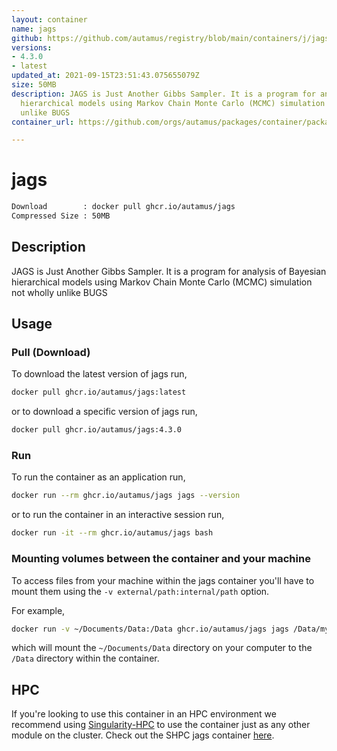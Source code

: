 ```yaml
---
layout: container
name: jags
github: https://github.com/autamus/registry/blob/main/containers/j/jags/spack.yaml
versions:
- 4.3.0
- latest
updated_at: 2021-09-15T23:51:43.075655079Z
size: 50MB
description: JAGS is Just Another Gibbs Sampler. It is a program for analysis of Bayesian
  hierarchical models using Markov Chain Monte Carlo (MCMC) simulation not wholly
  unlike BUGS
container_url: https://github.com/orgs/autamus/packages/container/package/jags

---
```

# jags
```bash 
Download        : docker pull ghcr.io/autamus/jags
Compressed Size : 50MB
```

## Description
JAGS is Just Another Gibbs Sampler. It is a program for analysis of Bayesian hierarchical models using Markov Chain Monte Carlo (MCMC) simulation not wholly unlike BUGS

## Usage
### Pull (Download)
To download the latest version of jags run,

```bash
docker pull ghcr.io/autamus/jags:latest
```

or to download a specific version of jags run,

```bash
docker pull ghcr.io/autamus/jags:4.3.0
```
### Run
To run the container as an application run,
```bash
docker run --rm ghcr.io/autamus/jags jags --version
```

or to run the container in an interactive session run,
```bash
docker run -it --rm ghcr.io/autamus/jags bash
```

### Mounting volumes between the container and your machine
To access files from your machine within the jags container you'll have to mount them using the `-v external/path:internal/path` option.

For example,
```bash
docker run -v ~/Documents/Data:/Data ghcr.io/autamus/jags jags /Data/myData.csv
```
which will mount the `~/Documents/Data` directory on your computer to the `/Data` directory within the container.

## HPC
If you're looking to use this container in an HPC environment we recommend using [Singularity-HPC](https://singularity-hpc.readthedocs.io) to use the container just as any other module on the cluster. Check out the SHPC jags container [here](https://singularityhub.github.io/singularity-hpc/r/ghcr.io-autamus-jags/).
